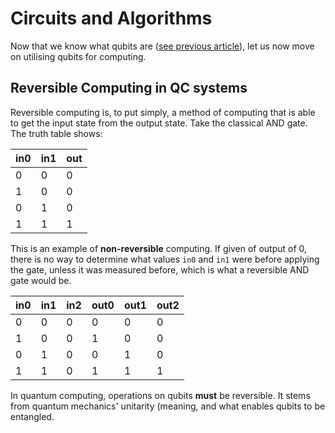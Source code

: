 # Circuits and Algorithms

Now that we know what qubits are ([see previous article](https://github.com/jprili/womanium-s23/blob/main/src/intro.md)),
let us now move on utilising qubits for computing.

## Reversible Computing in QC systems
Reversible computing is, to put simply,
a method of computing that is able to get the input state from the output state.
Take the classical AND gate. The truth table shows:

| in0 | in1 | out |
|-----|-----|-----|
|  0  |  0  |  0  |
|  1  |  0  |  0  |
|  0  |  1  |  0  |
|  1  |  1  |  1  |

This is an example of **non-reversible** computing.
If given of output of 0, 
there is no way to determine what values `in0` and `in1` were before applying the gate,
unless it was measured before, which is what a reversible AND gate would be.

| in0 | in1 | in2 | out0 | out1 | out2 |
|-----|-----|-----|------|------|------|
|  0  |  0  |  0  |  0   |  0   |  0   |
|  1  |  0  |  0  |  1   |  0   |  0   |
|  0  |  1  |  0  |  0   |  1   |  0   |
|  1  |  1  |  0  |  1   |  1   |  1   |

In quantum computing, operations on qubits **must** be reversible.
It stems from quantum mechanics' unitarity (meaning, and what enables qubits to be entangled.
